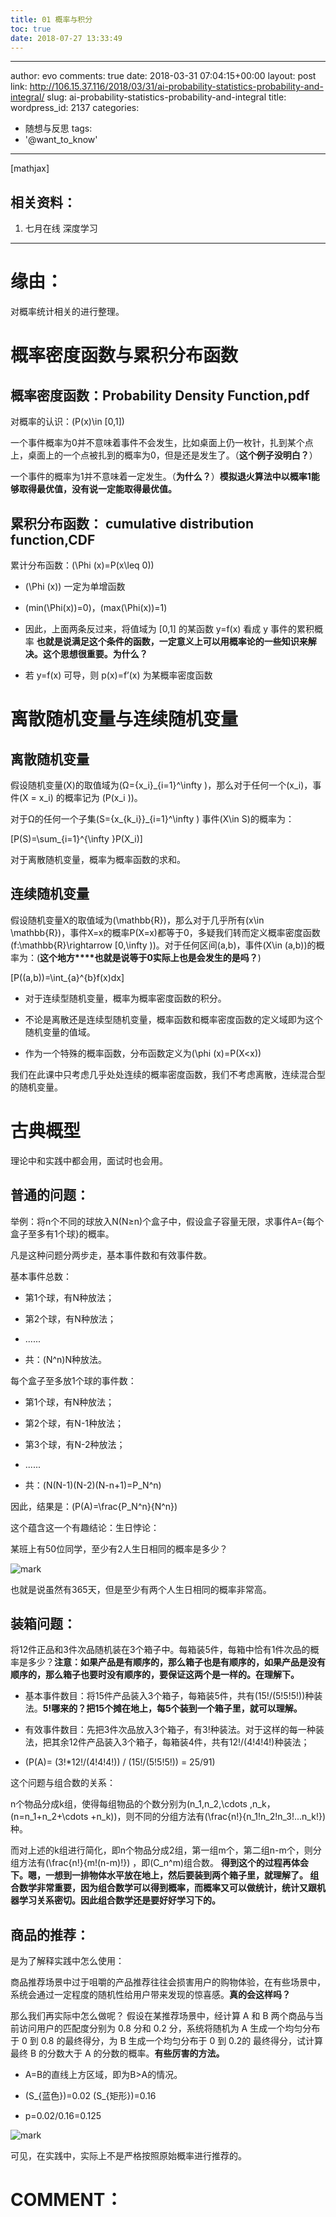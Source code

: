 ```yaml
---
title: 01 概率与积分
toc: true
date: 2018-07-27 13:33:49
---
```

---
author: evo
comments: true
date: 2018-03-31 07:04:15+00:00
layout: post
link: http://106.15.37.116/2018/03/31/ai-probability-statistics-probability-and-integral/
slug: ai-probability-statistics-probability-and-integral
title:
wordpress_id: 2137
categories:
- 随想与反思
tags:
- '@want_to_know'
---

<!-- more -->

[mathjax]


## 相关资料：






  1. 七月在线 深度学习

********************************************************************************


# 缘由：


对概率统计相关的进行整理。




# 概率密度函数与累积分布函数




## 概率密度函数：Probability Density Function,pdf


对概率的认识：\(P(x)\in [0,1]\)

一个事件概率为0并不意味着事件不会发生，比如桌面上仍一枚针，扎到某个点上，桌面上的一个点被扎到的概率为0，但是还是发生了。（**这个例子没明白？**）

一个事件的概率为1并不意味着一定发生。（**为什么？**）**模拟退火算法中以概率1能够取得最优值，没有说一定能取得最优值。**


## 累积分布函数： cumulative distribution function,CDF


累计分布函数：\(\Phi (x)=P(x\leq 0)\)




  * \(\Phi (x)\) 一定为单增函数

  * \(min(\Phi(x))=0\)，\(max(\Phi(x))=1\)

  * 因此，上面两条反过来，将值域为 [0,1] 的某函数 y=f(x) 看成 y 事件的累积概率 **也就是说满足这个条件的函数，一定意义上可以用概率论的一些知识来解决。这个思想很重要。为什么？**

  * 若 y=f(x) 可导，则 p(x)=f’(x) 为某概率密度函数




#




#




# 离散随机变量与连续随机变量




## 离散随机变量


假设随机变量\(X\)的取值域为\(Ω=\{x_i\}_{i=1}^\infty \)，那么对于任何一个\(x_i\)，事件\(X = x_i\) 的概率记为 \(P(x_i )\)。

对于Ω的任何一个子集\(S=\{x_{k_i}\}_{i=1}^\infty \) 事件\(X\in S\)的概率为：

\[P(S)=\sum_{i=1}^{\infty }P(X_i)\]

对于离散随机变量，概率为概率函数的求和。


## 连续随机变量


假设随机变量X的取值域为\(\mathbb{R}\)，那么对于几乎所有\(x\in \mathbb{R}\)，事件X=x的概率P(X=x)都等于0，多疑我们转而定义概率密度函数 \(f:\mathbb{R}\rightarrow [0,\infty )\)。对于任何区间(a,b)，事件\(X\in (a,b)\)的概率为：(**这个地方****也就是说等于0实际上也是会发生的是吗？**)

\[P((a,b))=\int_{a}^{b}f(x)dx\]




  * 对于连续型随机变量，概率为概率密度函数的积分。

  * 不论是离散还是连续型随机变量，概率函数和概率密度函数的定义域即为这个随机变量的值域。

  * 作为一个特殊的概率函数，分布函数定义为\(\phi (x)=P(X<x)\)


我们在此课中只考虑几乎处处连续的概率密度函数，我们不考虑离散，连续混合型的随机变量。


#




#




# 古典概型


理论中和实践中都会用，面试时也会用。


## 普通的问题：


举例：将n个不同的球放入N(N≥n)个盒子中，假设盒子容量无限，求事件A={每个盒子至多有1个球}的概率。

凡是这种问题分两步走，基本事件数和有效事件数。


基本事件总数：









  * 第1个球，有N种放法；

  * 第2个球，有N种放法；

  * ......

  * 共：\(N^n\)N种放法。







每个盒子至多放1个球的事件数：







  * 第1个球，有N种放法；

  * 第2个球，有N-1种放法；

  * 第3个球，有N-2种放法；

  * ......

  * 共：\(N(N-1)(N-2)(N-n+1)=P_N^n\)




因此，结果是：\(P(A)=\frac{P_N^n}{N^n})




这个蕴含这一个有趣结论：生日悖论：




某班上有50位同学，至少有2人生日相同的概率是多少？


![mark](http://pacdb2bfr.bkt.clouddn.com/blog/image/180727/2E34Lh57gA.png?imageslim)

也就是说虽然有365天，但是至少有两个人生日相同的概率非常高。


## 装箱问题：




将12件正品和3件次品随机装在3个箱子中。每箱装5件，每箱中恰有1件次品的概率是多少？**注意：如果产品是有顺序的，那么箱子也是有顺序的，如果产品是没有顺序的，那么箱子也要时没有顺序的，要保证这两个是一样的。在理解下。**










  * 基本事件数目：将15件产品装入3个箱子，每箱装5件，共有\(15!/(5!5!5!)\)种装法。**5!哪来的？把15个摊在地上，每5个装到一个箱子里，就可以理解。**

  * 有效事件数目：先把3件次品放入3个箱子，有3!种装法。对于这样的每一种装法，把其余12件产品装入3个箱子，每箱装4件，共有12!/(4!4!4!)种装法；

  * \(P(A)= (3!*12!/(4!4!4!)) / (15!/(5!5!5!)) = 25/91\)





这个问题与组合数的关系：


n个物品分成k组，使得每组物品的个数分别为\(n_1,n_2,\cdots ,n_k，(n=n_1+n_2+\cdots +n_k)\)，则不同的分组方法有\(\frac{n!}{n_1!n_2!n_3!...n_k!}\)种。




而对上述的k组进行简化，即n个物品分成2组，第一组m个，第二组n-m个，则分组方法有\(\frac{n!}{m!(n-m)!}\) ，即\(C_n^m\)组合数。 **得到这个的过程再体会下。嗯，一想到一排物体水平放在地上，然后要装到两个箱子里，就理解了。 组合数学非常重要，因为组合数学可以得到概率，而概率又可以做统计，统计又跟机器学习关系密切。因此组合数学还是要好好学习下的。**





## 商品的推荐：


是为了解释实践中怎么使用：

商品推荐场景中过于咀嚼的产品推荐往往会损害用户的购物体验，在有些场景中，系统会通过一定程度的随机性给用户带来发现的惊喜感。**真的会这样吗？**


那么我们再实际中怎么做呢？ 假设在某推荐场景中，经计算 A 和 B 两个商品与当前访问用户的匹配度分别为 0.8 分和 0.2 分，系统将随机为 A 生成一个均匀分布于 0 到 0.8 的最终得分，为 B 生成一个均匀分布于 0 到 0.2的 最终得分，试计算最终 B 的分数大于 A 的分数的概率。**有些厉害的方法。**







  * A=B的直线上方区域，即为B>A的情况。

  * \(S_{蓝色}\)=0.02 \(S_{矩形}\)=0.16

  * p=0.02/0.16=0.125




![mark](http://pacdb2bfr.bkt.clouddn.com/blog/image/180727/2Gf5KE8hGL.png?imageslim)

可见，在实践中，实际上不是严格按照原始概率进行推荐的。


##





# COMMENT：
